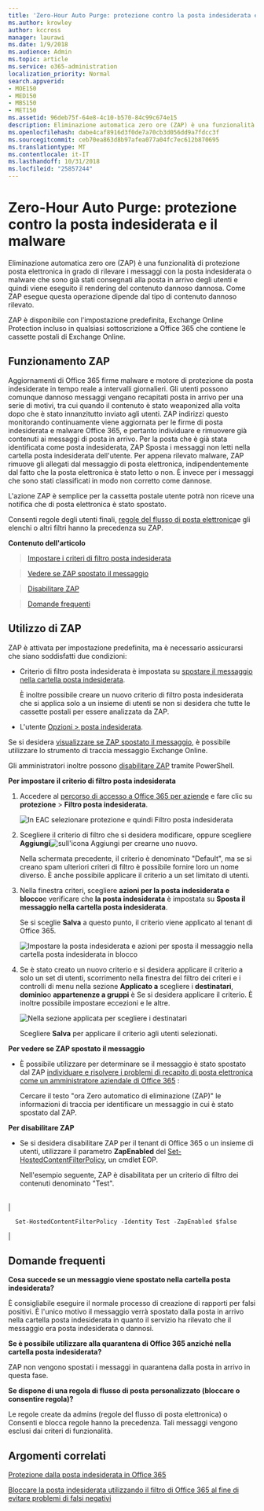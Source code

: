 ```yaml
---
title: 'Zero-Hour Auto Purge: protezione contro la posta indesiderata e il malware'
ms.author: krowley
author: kccross
manager: laurawi
ms.date: 1/9/2018
ms.audience: Admin
ms.topic: article
ms.service: o365-administration
localization_priority: Normal
search.appverid:
- MOE150
- MED150
- MBS150
- MET150
ms.assetid: 96deb75f-64e8-4c10-b570-84c99c674e15
description: Eliminazione automatica zero ore (ZAP) è una funzionalità di protezione posta elettronica in grado di rilevare i messaggi con la posta indesiderata o malware che sono già stati consegnati alla posta in arrivo degli utenti e quindi viene eseguito il rendering del contenuto dannoso dannosa. Come ZAP esegue questa operazione dipende dal tipo di contenuto dannoso rilevato.
ms.openlocfilehash: dabe4caf8916d3f0de7a70cb3d056dd9a7fdcc3f
ms.sourcegitcommit: ceb70ea863d8b97afea077a04fc7ec612b870695
ms.translationtype: MT
ms.contentlocale: it-IT
ms.lasthandoff: 10/31/2018
ms.locfileid: "25857244"
---
```

# <a name="zero-hour-auto-purge---protection-against-spam-and-malware"></a>Zero-Hour Auto Purge: protezione contro la posta indesiderata e il malware

Eliminazione automatica zero ore (ZAP) è una funzionalità di protezione posta elettronica in grado di rilevare i messaggi con la posta indesiderata o malware che sono già stati consegnati alla posta in arrivo degli utenti e quindi viene eseguito il rendering del contenuto dannoso dannosa. Come ZAP esegue questa operazione dipende dal tipo di contenuto dannoso rilevato.
  
ZAP è disponibile con l'impostazione predefinita, Exchange Online Protection incluso in qualsiasi sottoscrizione a Office 365 che contiene le cassette postali di Exchange Online.
  
## <a name="how-does-zap-work"></a>Funzionamento ZAP

Aggiornamenti di Office 365 firme malware e motore di protezione da posta indesiderate in tempo reale a intervalli giornalieri. Gli utenti possono comunque dannoso messaggi vengano recapitati posta in arrivo per una serie di motivi, tra cui quando il contenuto è stato weaponized alla volta dopo che è stato innanzitutto inviato agli utenti. ZAP indirizzi questo monitorando continuamente viene aggiornata per le firme di posta indesiderata e malware Office 365, e pertanto individuare e rimuovere già contenuti ai messaggi di posta in arrivo. Per la posta che è già stata identificata come posta indesiderata, ZAP Sposta i messaggi non letti nella cartella posta indesiderata dell'utente. Per appena rilevato malware, ZAP rimuove gli allegati dal messaggio di posta elettronica, indipendentemente dal fatto che la posta elettronica è stato letto o non. È invece per i messaggi che sono stati classificati in modo non corretto come dannose.
  
L'azione ZAP è semplice per la cassetta postale utente potrà non riceve una notifica che di posta elettronica è stato spostato.
  
Consenti regole degli utenti finali, [regole del flusso di posta elettronica](https://go.microsoft.com/fwlink/p/?LinkId=722755)e gli elenchi o altri filtri hanno la precedenza su ZAP.
  
 **Contenuto dell'articolo**
  
> [Impostare i criteri di filtro posta indesiderata](zero-hour-auto-purge.md#BK_SetSpam)
    
> [Vedere se ZAP spostato il messaggio](zero-hour-auto-purge.md#BK_DidZAPMove)
    
> [Disabilitare ZAP](zero-hour-auto-purge.md#BK_Posh)
    
> [Domande frequenti](zero-hour-auto-purge.md#BK_FAQ)
    
## <a name="working-with-zap"></a>Utilizzo di ZAP

ZAP è attivata per impostazione predefinita, ma è necessario assicurarsi che siano soddisfatti due condizioni:
  
- Criterio di filtro posta indesiderata è impostata su [spostare il messaggio nella cartella posta indesiderata](zero-hour-auto-purge.md#BK_SetSpam).
    
    È inoltre possibile creare un nuovo criterio di filtro posta indesiderata che si applica solo a un insieme di utenti se non si desidera che tutte le cassette postali per essere analizzata da ZAP.
    
- L'utente [Opzioni \> posta indesiderata](https://support.office.com/article/068FA430-F8D7-4518-A8DA-8BC74958F05F).
    
Se si desidera [visualizzare se ZAP spostato il messaggio](zero-hour-auto-purge.md#BK_DidZAPMove), è possibile utilizzare lo strumento di traccia messaggio Exchange Online.
  
Gli amministratori inoltre possono [disabilitare ZAP](zero-hour-auto-purge.md#BK_Posh) tramite PowerShell. 
  
 **Per impostare il criterio di filtro posta indesiderata**
  
1. Accedere al [percorso di accesso a Office 365 per aziende](https://support.office.com/article/e9eb7d51-5430-4929-91ab-6157c5a050b4) e fare clic su **protezione** \> **Filtro posta indesiderata**. 
    
    ![In EAC selezionare protezione e quindi Filtro posta indesiderata](media/0463c879-63fa-4a6c-9b03-e980d5ef3954.PNG)
  
2. Scegliere il criterio di filtro che si desidera modificare, oppure scegliere **Aggiungi**![sull'icona Aggiungi](media/8ee52980-254b-440b-99a2-18d068de62d3.gif) per crearne uno nuovo. 
    
    Nella schermata precedente, il criterio è denominato "Default", ma se si creano spam ulteriori criteri di filtro è possibile fornire loro un nome diverso. È anche possibile applicare il criterio a un set limitato di utenti.
    
3. Nella finestra criteri, scegliere **azioni per la posta indesiderata e blocco**e verificare che **la posta indesiderata** è impostata su **Sposta il messaggio nella cartella posta indesiderata**. 
    
    Se si sceglie **Salva** a questo punto, il criterio viene applicato al tenant di Office 365. 
    
    ![Impostare la posta indesiderata e azioni per sposta il messaggio nella cartella posta indesiderata in blocco](media/4332cfb3-89e1-48ba-8da8-9286f2fa1089.PNG)
  
4. Se è stato creato un nuovo criterio e si desidera applicare il criterio a solo un set di utenti, scorrimento nella finestra del filtro dei criteri e i controlli di menu nella sezione **Applicato a** scegliere i **destinatari**, **dominio**o **appartenenze a gruppi** è Se si desidera applicare il criterio. È inoltre possibile impostare eccezioni e le altre. 
    
    ![Nella sezione applicata per scegliere i destinatari](media/19ca10db-c0f4-432c-b3de-ad4101a23de6.PNG)
  
    Scegliere **Salva** per applicare il criterio agli utenti selezionati. 
    
 **Per vedere se ZAP spostato il messaggio**
  
- È possibile utilizzare per determinare se il messaggio è stato spostato dal ZAP [individuare e risolvere i problemi di recapito di posta elettronica come un amministratore aziendale di Office 365](https://support.office.com/article/e7758b99-1896-41db-bf39-51e2dba21de6) : 
    
    Cercare il testo "ora Zero automatico di eliminazione (ZAP)" le informazioni di traccia per identificare un messaggio in cui è stato spostato dal ZAP.
    
 **Per disabilitare ZAP**
  
- Se si desidera disabilitare ZAP per il tenant di Office 365 o un insieme di utenti, utilizzare il parametro **ZapEnabled** del [Set-HostedContentFilterPolicy](https://go.microsoft.com/fwlink/p/?LinkId=722758), un cmdlet EOP.
    
    Nell'esempio seguente, ZAP è disabilitata per un criterio di filtro dei contenuti denominato "Test".
    
||
|:-----|
|
```
  Set-HostedContentFilterPolicy -Identity Test -ZapEnabled $false
```

|
   
## <a name="faq"></a>Domande frequenti
<a name="BK_FAQ"> </a>

 **Cosa succede se un messaggio viene spostato nella cartella posta indesiderata?**
  
È consigliabile eseguire il normale processo di creazione di rapporti per falsi positivi. È l'unico motivo il messaggio verrà spostato dalla posta in arrivo nella cartella posta indesiderata in quanto il servizio ha rilevato che il messaggio era posta indesiderata o dannosi.
  
 **Se è possibile utilizzare alla quarantena di Office 365 anziché nella cartella posta indesiderata?**
  
ZAP non vengono spostati i messaggi in quarantena dalla posta in arrivo in questa fase.
  
 **Se dispone di una regola di flusso di posta personalizzato (bloccare o consentire regola)?**
  
Le regole create da admins (regole del flusso di posta elettronica) o Consenti e blocca regole hanno la precedenza. Tali messaggi vengono esclusi dai criteri di funzionalità.
  
## <a name="related-topics"></a>Argomenti correlati
<a name="BK_FAQ"> </a>

[Protezione dalla posta indesiderata in Office 365](anti-spam-protection.md)
  
[Bloccare la posta indesiderata utilizzando il filtro di Office 365 al fine di evitare problemi di falsi negativi](block-email-spam-to-prevent-false-negatives.md)
  

